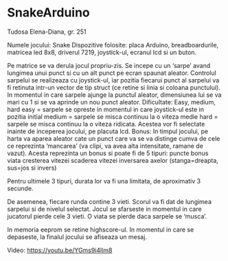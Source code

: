 # SnakeArduino
Tudosa Elena-Diana, gr. 251

Numele jocului: Snake
Dispozitive folosite: placa Arduino, breadboardurile, matricea led 8x8, driverul 7219, joystick-ul, ecranul lcd si un buton.

Pe matrice se va derula jocul propriu-zis. Se incepe cu un ‘sarpe’ avand lungimea unui punct si cu un alt punct pe ecran spaunat aleator. Controlul sarpelui se realizeaza cu joystick-ul, iar pozitia fiecarui punct al sarpelui va fi retinuta intr-un vector de tip struct (ce retine si linia si coloana punctului). In momentul in care sarpele ajunge la punctul aleator, dimensiunea lui se va mari cu 1 si se va aprinde un nou punct aleator. 
Dificultate:
Easy, medium, hard 
          easy = sarpele se opreste in momentul in care joystick-ul este in pozitia initial
          medium = sarpele se misca continuu la o viteza medie
          hard = sarpele se misca continuu la o viteza ridicata.
Acestea vor fi selectate inainte de inceperea jocului, pe placuta lcd.
Bonus:
In timpul jocului, pe harta va aparea aleator cate un punct care va se va distinge cumva de cele ce reprezinta ‘mancarea’ (va clipi, va avea alta intensitate, ramane de vazut). Acesta reprezinta un bonus si poate fi de 5 tipuri:
         puncte bonus
         viata
         cresterea vitezei
         scaderea vitezei
         inversarea axelor (stanga=dreapta, sus=jos si invers)

Pentru ultimele 3 tipuri, durata lor va fi una limitata, de aproximativ 3 secunde.

De asemenea, fiecare runda contine 3 vieti.
Scorul va fi dat de lungimea sarpelui si de nivelul selectat.
Jocul se sfarseste in momentul in care jucatorul pierde cele 3 vieti. 
O viata se pierde daca sarpele se ‘musca’.

In memoria eeprom se retine highscore-ul. In momentul in care se depaseste, la finalul jocului se afiseaza un mesaj. 

Video: https://youtu.be/YGms9i4llm8
